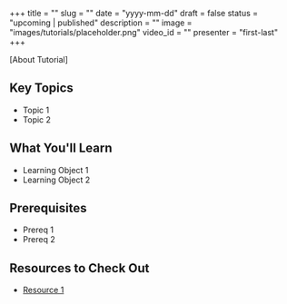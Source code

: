 +++
title = ""
slug = ""
date = "yyyy-mm-dd"
draft = false
status = "upcoming | published"
description = ""
image = "images/tutorials/placeholder.png"
video_id = ""
presenter = "first-last"
+++

[About Tutorial]

## Key Topics

- Topic 1
- Topic 2

## What You'll Learn

- Learning Object 1
- Learning Object 2

## Prerequisites

- Prereq 1
- Prereq 2

## Resources to Check Out

- [Resource 1](link)